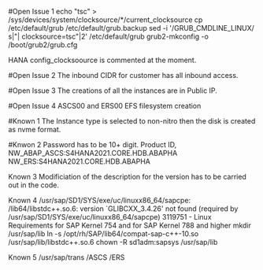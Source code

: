 #Open Issue 1
echo "tsc" > /sys/devices/system/clocksource/*/current_clocksource
cp /etc/default/grub /etc/default/grub.backup
sed -i '/GRUB_CMDLINE_LINUX/ s|"| clocksource=tsc"|2' /etc/default/grub
grub2-mkconfig -o /boot/grub2/grub.cfg

HANA config_clocksoource is commented at the moment.

#Open Issue 2
The inbound CIDR for customer has all inbound access.

#Open Issue 3
The creations of all the instances are in Public IP.

#Open Issue 4
ASCS00 and ERS00 EFS filesystem creation

#Known 1
The Instance type is selected to non-nitro then the disk is created as nvme format.

#Knwon 2
Password has to be 10+ digit.
Product ID,
NW_ABAP_ASCS:S4HANA2021.CORE.HDB.ABAPHA
NW_ERS:S4HANA2021.CORE.HDB.ABAPHA

Known 3
Modificiation of the description for the version has to be carried out in the code.

Known 4
/usr/sap/SD1/SYS/exe/uc/linuxx86_64/sapcpe: /lib64/libstdc++.so.6: version `GLIBCXX_3.4.26' not found (required by /usr/sap/SD1/SYS/exe/uc/linuxx86_64/sapcpe)
3119751 - Linux Requirements for SAP Kernel 754 and for SAP Kernel 788 and higher
mkdir /usr/sap/lib
ln -s /opt/rh/SAP/lib64/compat-sap-c++-10.so /usr/sap/lib/libstdc++.so.6
chown -R sd1adm:sapsys /usr/sap/lib

Known 5
/usr/sap/trans
/ASCS
/ERS




